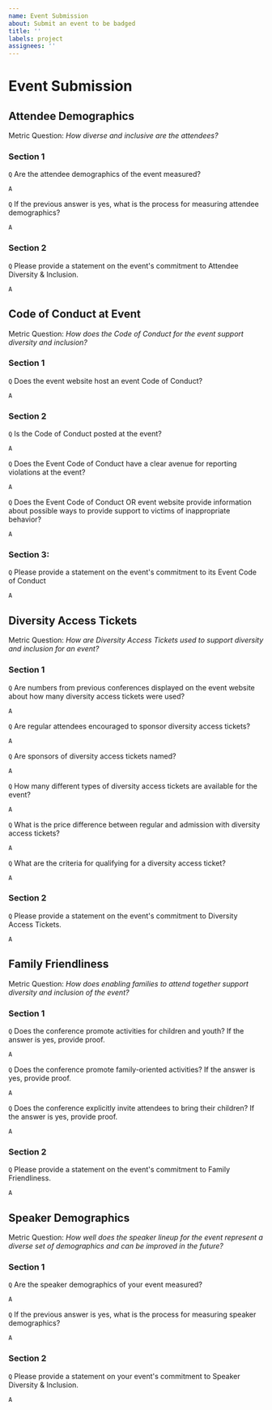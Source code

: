 ```yaml
---
name: Event Submission
about: Submit an event to be badged
title: ''
labels: project
assignees: ''
---
```


# Event Submission

<!--

Thanks for starting the process of submitting an event for D&I Badging. To receive a CHAOSS D&I Event Badge, fill out this document as completely and honestly as possible.

Items are marked with `Q` and `A` lines with comments for each answer.

-->

## Attendee Demographics

Metric Question: _How diverse and inclusive are the attendees?_

### Section 1

`Q` Are the attendee demographics of the event measured?

`A` <!-- Yes/No (Required) -->

`Q` If the previous answer is yes, what is the process for measuring attendee demographics?

`A` <!-- Essay (Required) -->

### Section 2

`Q` Please provide a statement on the event's commitment to Attendee Diversity & Inclusion.

`A` <!-- Essay (Required) -->

## Code of Conduct at Event

Metric Question: _How does the Code of Conduct for the event support diversity and inclusion?_

### Section 1

`Q` Does the event website host an event Code of Conduct?

`A` <!-- Yes/No (Required) -->

<!-- NOTE: If you answered "No" skip to Section 3 -->

### Section 2

`Q` Is the Code of Conduct posted at the event?

`A` <!-- Yes/No (Only required if you answered Yes in Section 1) -->

`Q` Does the Event Code of Conduct have a clear avenue for reporting violations at the event?

`A` <!-- Yes/No (Only required if you answered Yes in Section 1) -->

`Q` Does the Event Code of Conduct OR event website provide information about possible ways to provide support to victims of inappropriate behavior?

`A` <!-- Yes/No (Only required if you answered Yes in Section 1) -->

### Section 3:

`Q` Please provide a statement on the event's commitment to its Event Code of Conduct

`A` <!-- Essay (Required) -->

## Diversity Access Tickets

Metric Question: _How are Diversity Access Tickets used to support diversity and inclusion for an event?_

### Section 1

`Q` Are numbers from previous conferences displayed on the event website about how many diversity access tickets were used?

`A` <!-- Yes/No (Required) -->

`Q` Are regular attendees encouraged to sponsor diversity access tickets?

`A` <!-- Yes/No (Required) -->

`Q` Are sponsors of diversity access tickets named?

`A` <!-- Yes/No (Required) -->

`Q` How many different types of diversity access tickets are available for the event?

`A` <!-- Short Answer (Required) -->

`Q` What is the price difference between regular and admission with diversity access tickets?

`A` <!-- Short Answer (Required) -->

`Q` What are the criteria for qualifying for a diversity access ticket?

`A` <!-- Essay (Required) -->

### Section 2

`Q` Please provide a statement on the event's commitment to Diversity Access Tickets.

`A` <!-- Essay (Required) -->

## Family Friendliness

Metric Question: _How does enabling families to attend together support diversity and inclusion of the event?_

### Section 1

`Q` Does the conference promote activities for children and youth? If the answer is yes, provide proof.

`A` <!-- Yes/No (Required) -->

<!-- NOTE: If the answer is yes, provide proof -->

`Q` Does the conference promote family-oriented activities? If the answer is yes, provide proof.

`A` <!-- Yes/No (Required) -->

<!-- NOTE: If the answer is yes, provide proof -->

`Q` Does the conference explicitly invite attendees to bring their children? If the answer is yes, provide proof.

`A` <!-- Yes/No (Required) -->

<!-- NOTE: If the answer is yes, provide proof -->

### Section 2

`Q` Please provide a statement on the event's commitment to Family Friendliness.

`A` <!-- Essay (Required) -->

## Speaker Demographics

Metric Question: _How well does the speaker lineup for the event represent a diverse set of demographics and can be improved in the future?_

### Section 1

`Q` Are the speaker demographics of your event measured?

`A` <!-- Yes/No (Required) -->

`Q` If the previous answer is yes, what is the process for measuring speaker demographics?

`A` <!-- Essay (Required) -->

### Section 2

`Q` Please provide a statement on your event's commitment to Speaker Diversity & Inclusion.

`A` <!-- Essay (Required) -->
